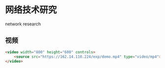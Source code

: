 # 网络技术研究
network research

## 视频
```HTML
<video width="800" height="600" controls>
    <source src="https://162.14.110.224/exp/demo.mp4" type="video/mp4">
</video>
```

